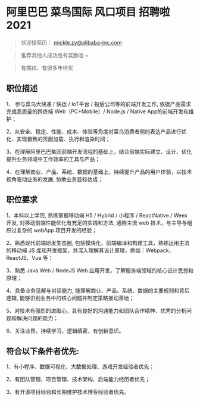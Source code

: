 # 阿里巴巴 菜鸟国际 风口项目 招聘啦 2021
> 欢迎投简历：  mickle.zy@alibaba-inc.com

> 推荐其他人成功也有奖励哈 ~

> 有期权、有很多年终奖

## 职位描述
1、 参与菜鸟大快递 / 快运 / IoT平台 / 投后公司等的前端开发工作, 依据产品需求完成高质量的跨终端 Web（PC+Mobile）/ Node.js / Native App的前端开发和维护；

2、从安全、稳定、性能、成本、体验等角度对菜鸟消费者侧的表达产品进行优化、实现极致的页面加载、执行和渲染时间；

3、在理解阿里巴巴集团前端开发流程的基础上，结合前端实际建立、设计、优化提升业务领域中工作效率的工具与产品；

4、在理解商业、产品、系统、数据的基础上，持续提升产品的用户体验，以技术视角驱动业务的发展, 协助业务目标达成；

## 职位要求
1、本科以上学历, 熟练掌握移动端 H5 / Hybrid / 小程序 / ReactNative / Weex 开发, 对移动前端性能优化有充足的实践和方法, 通晓主流 web 技术，与主导与组织过复杂的 webApp 项目开发的经验；

2、熟悉现代前端研发生态圈, 包括模块化、前端编译和构建工具，熟练运用主流的移动端 JS 库和开发框架，并深入理解其设计原理，例如：Webpack、ReactJS、Vue 等；

3、熟悉 Java Web / NodeJS Web 应用开发，了解服务端领域的核心设计思想和原理；

4、具备业务见解与对话能力, 能理解商业、产品、系统、数据的主要规则和背后逻辑, 能够识别业务中的核心问题并制定策略推动落地；

5、对技术有强烈的进取心，具有良好的沟通能力和团队合作精神、优秀的分析问题和解决问题的能力；

6、关注业界，持续学习，逻辑缜密，有创新意识。

## 符合以下条件者优先:

1、有小程序、数据可视化、大数据处理、游戏开发经验者优先；

2、有团队管理、项目管理、技术架构、后端能力经历者优先；

3、有开源项目经验和长期维护技术博客经验者优先。